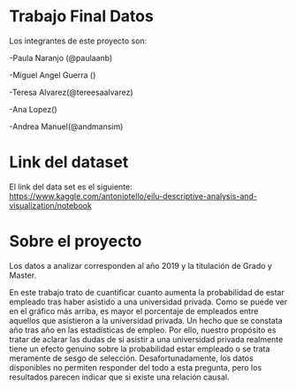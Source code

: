 # Trabajo Final Datos
Los integrantes de este proyecto son:

-Paula Naranjo (@paulaanb)

-Miguel Angel Guerra ()

-Teresa Alvarez(@tereesaalvarez)

-Ana Lopez()

-Andrea Manuel(@andmansim)

# Link del dataset
El link del data set es el siguiente: https://www.kaggle.com/antoniotello/eilu-descriptive-analysis-and-visualization/notebook
# Sobre el proyecto
Los datos a analizar corresponden al año 2019 y la titulación de Grado y Master.

En este trabajo trato de cuantificar cuanto aumenta la probabilidad de estar empleado tras haber asistido a una universidad privada.
Como se puede ver en el gráfico más arriba, es mayor el porcentaje de empleados entre aquellos que asistieron a la universidad privada. Un hecho que se constata año tras año en las estadísticas de empleo. Por ello, nuestro propósito es tratar de aclarar las dudas de si asistir a una universidad privada realmente tiene un efecto genuino sobre la probabilidad estar empleado o se trata meramente de sesgo de selección. Desafortunadamente, los datos disponibles no permiten responder del todo a esta pregunta, pero los resultados parecen indicar que si existe una relación causal.


